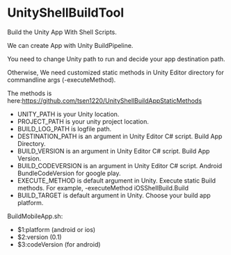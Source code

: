 # UnityShellBuildTool

Build the Unity App With Shell Scripts.

We can create App with Unity BuildPipeline.

You need to change Unity path to run and decide your app destination path.

Otherwise, We need customized static methods in Unity Editor directory for commandline args (-executeMethod).

The methods is here:https://github.com/tsen1220/UnityShellBuildAppStaticMethods

- UNITY_PATH is your Unity location.
- PROJECT_PATH is your unity project location.
- BUILD_LOG_PATH is logfile path.
- DESTINATION_PATH is an argument in Unity Editor C# script. Build App Directory.
- BUILD_VERSION is an argument in Unity Editor C# script. Build App Version.
- BUILD_CODEVERSION is an argument in Unity Editor C# script. Android BundleCodeVersion for google play.
- EXECUTE_METHOD is default argument in Unity. Execute static Build methods. For example, -executeMethod iOSShellBuild.Build
- BUILD_TARGET is default argument in Unity. Choose your build app platform.

BuildMobileApp.sh:
- $1:platform (android or ios)
- $2:version (0.1)
- $3:codeVersion (for android)
